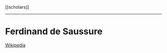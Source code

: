 [[scholars]]
***
# Ferdinand de Saussure
[Wikipedia](https://en.wikipedia.org/wiki/Ferdinand_de_Saussure)